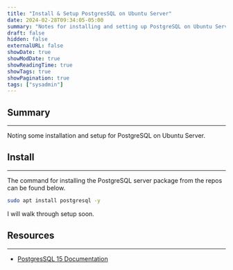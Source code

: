 ```yaml
---
title: "Install & Setup PostgresSQL on Ubuntu Server"
date: 2024-02-28T09:34:05-05:00
summary: "Notes for installing and setting up PostgreSQL on Ubuntu Server"
draft: false
hidden: false
externalURL: false
showDate: true
showModDate: true
showReadingTime: true
showTags: true
showPagination: true
tags: ["sysadmin"]
---
```


## Summary
---

Noting some installation and setup for PostgreSQL on Ubuntu Server.

## Install
---

The command for installing the PostgreSQL server package from the repos
can be found below.

```sh
sudo apt install postgresql -y
```

I will walk through setup soon.

## Resources
---

- [PostgresSQL 15 Documentation](https://www.postgresql.org/docs/15/index.html)
